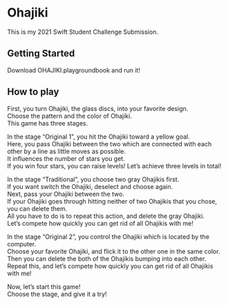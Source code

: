 # Ohajiki
This is my 2021 Swift Student Challenge Submission.
## Getting Started
Download OHAJIKI.playgroundbook and run it!
## How to play

First, you turn Ohajiki, the glass discs, into your favorite design.  
Choose the pattern and the color of Ohajiki.  
This game has three stages.   

In the stage “Original 1”, you hit the Ohajiki toward a yellow goal.  
Here, you pass Ohajiki between the two which are connected with each other by a line as little moves as possible.  
It influences the number of stars you get.  
If you win four stars, you can raise levels! Let’s achieve three levels in total!  

In the stage “Traditional”, you choose two gray Ohajikis first.  
If you want switch the Ohajiki, deselect and choose again.  
Next, pass your Ohajiki between the two.  
If your Ohajiki goes through hitting neither of two Ohajikis that you chose, you can delete them.  
All you have to do is to repeat this action, and delete the gray Ohajiki.  
Let’s compete how quickly you can get rid of all Ohajikis with me!  

In the stage “Original 2”, you control the Ohajiki which is located by the computer.  
Choose your favorite Ohajiki, and flick it to the other one in the same color.   
Then you can delete the both of the Ohajikis bumping into each other.  
Repeat this, and let’s compete how quickly you can get rid of all Ohajikis with me!  

Now, let’s start this game!  
Choose the stage, and give it a try!  
